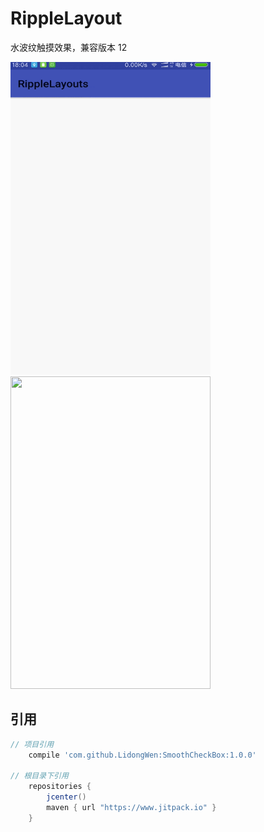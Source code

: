 # RippleLayout
水波纹触摸效果，兼容版本 12  


<img width="320" height="500" src="https://github.com/LidongWen/RippleLayouts/blob/master/art/one.gif"></img>  <img width="320" height="500" src="https://github.com/LidongWen/RippleLayouts/blob/master/art/wo.gif"></img> 




## 引用
```groovy
// 项目引用
    compile 'com.github.LidongWen:SmoothCheckBox:1.0.0'  

// 根目录下引用
    repositories {
        jcenter()
        maven { url "https://www.jitpack.io" }
    }

```
